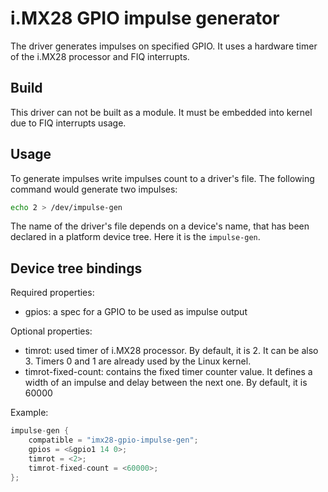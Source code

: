 # i.MX28 GPIO impulse generator

The driver generates impulses on specified GPIO. It uses a hardware timer of the i.MX28 processor and FIQ interrupts.

## Build

This driver can not be built as a module. It must be embedded into kernel due to FIQ interrupts usage.

## Usage

To generate impulses write impulses count to a driver's file.
The following command would generate two impulses:
```sh
echo 2 > /dev/impulse-gen
```

The name of the driver's file depends on a device's name, that has been declared in a platform device tree.
Here it is the `impulse-gen`.

## Device tree bindings

Required properties:
* gpios: a spec for a GPIO to be used as impulse output

Optional properties:
* timrot: used timer of i.MX28 processor. By default, it is 2. It can be also 3. Timers 0 and 1 are already used by the Linux kernel.
* timrot-fixed-count: contains the fixed timer counter value. It defines a width of an impulse and delay between the next one. By default, it is 60000

Example:
```c
impulse-gen {
	compatible = "imx28-gpio-impulse-gen";
	gpios = <&gpio1 14 0>;
	timrot = <2>;
	timrot-fixed-count = <60000>;
};
```
